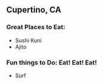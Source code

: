 ## Cupertino, CA

### Great Places to Eat: 
  - Sushi Kuni
  - Ajito

### Fun things to Do: Eat! Eat! Eat!
  - Surf
